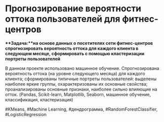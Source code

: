 # Прогнозирование вероятности оттока пользователей для фитнес-центров

 <b>**Задача:**на основе данных о посетителях сети фитнес-центров спрогнозировать вероятность оттока для каждого клиента в следующем месяце, сформировать с помощью кластеризации портреты пользователей</b>


В данном проекте использовано машинное обучение. Спрогнозирована вероятность
оттока (на уровне следующего месяца) для каждого клиента; сформированы типичные
портреты пользователей: выделены наиболее яркие группы, охарактеризованы их
основные свойства; проанализированы основные признаки, наиболее сильно влияющие
на отток. 
(Pandas, Scikit-learn, Matplotlib, Seaborn, машинное обучение, классификация, кластеризация)

#KMeans, #Machine Learning, #дендрограмма, #RandomForestClassifier,
#LogisticRegression
